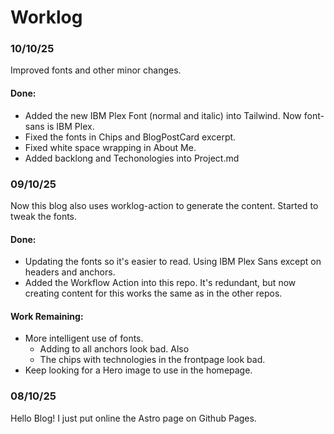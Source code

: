 # Worklog

### 10/10/25
Improved fonts and other minor changes.

#### Done:
- Added the new IBM Plex Font (normal and italic) into Tailwind. Now font-sans is IBM Plex.
- Fixed the fonts in Chips and BlogPostCard excerpt. 
- Fixed white space wrapping in About Me.
- Added backlong and Techonologies into Project.md

### 09/10/25
Now this blog also uses worklog-action to generate the content.
Started to tweak the fonts.


#### Done:
- Updating the fonts so it's easier to read. Using IBM Plex Sans except on headers and 
anchors.
- Added the Workflow Action into this repo. It's redundant, but now creating content for this 
works the same as in the other repos.

#### Work Remaining:
- More intelligent use of fonts.
  - Adding to all anchors look bad. Also
  - The chips with technologies in the frontpage look bad.
- Keep looking for a Hero image to use in the homepage.

### 08/10/25
Hello Blog! I just put online the Astro page on Github Pages. 